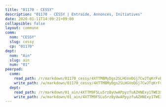 ```yaml
---
title: "01170 - CESSY"
description: "01170 - CESSY | Entraide, Annonces, Initiatives"
date: 2020-01-11T14:09:21+09:00
collapsible: false
layout: commune
comm:
  nom: "CESSY"
  slug: cessy
  cp: "01170"
dept:
  nom: "Ain"
  slug: ain
  num: "01"
peerpad:
  comm:
    read_path: /r/markdown/01170_cessy/4XTTMBMyDgs2SLHGVoDGj7CwJTqKrFvEAKk9k1w1hYVCuJy1H
    write_path: /w/markdown/01170_cessy/4XTTMBMyDgs2SLHGVoDGj7CwJTqKrFvEAKk9k1w1hYVCuJy1H-K3TgUmN6kyAA3ETV7JHqJuQjnW33skVCLAr9XaPKv5HbfHACLSW1DsjyRJvzdbcW59VS7Qei6p5AKPvzZTdfLVk3DQb6uvXP3ww299MU9iRJhmEi3bZrU1ANNcRgkrbaRjTWDPpB
  dept:
    read_path: /r/markdown/01_ain/4XTTM9F5Lu5rzByUwAPpyzfuAZHNExy1TWE3X3wiTrPFfiAJr
    write_path: /w/markdown/01_ain/4XTTM9F5Lu5rzByUwAPpyzfuAZHNExy1TWE3X3wiTrPFfiAJr-K3TgUnxzeFoJA4CB58vXNvKXURJneTNZHUsypAQGicGiZu7AS2sPbjspGpj7s3MmMv58YhkLaSUMQMHaiKAfoMv6wF36Urxbqqh8MmnXpnKkbVhnAishABEkMRAiyAt8GGJ1Jer2
---
```


